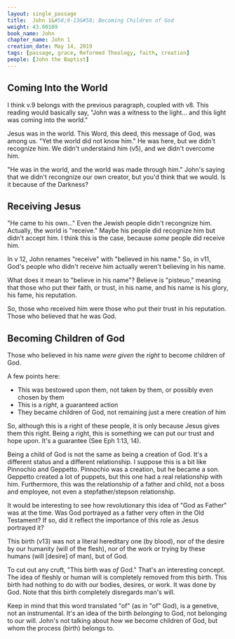```yaml
---
layout: single_passage
title:  John 1&#58;9-13&#58; Becoming Children of God
weight: 43.00109
book_name: John
chapter_name: John 1
creation_date: May 14, 2019
tags: [passage, grace, Reformed Theology, faith, creation]
people: [John the Baptist]
---
```


## Coming Into the World

I think v.9 belongs with the previous paragraph, coupled with v8.  This reading would basically say, "John was a witness to the light... and this light was coming into the world."

Jesus was in the world.  This Word, this deed, this message of God, was among us.  "Yet the world did not know him."  He was here, but we didn't recognize him.  We didn't understaind him (v5), and we didn't overcome him.

"He was in the world, and the world was made through him."  John's saying that we didn't recongnize our own creator, but you'd think that we would.  Is it because of the Darkness?

## Receiving Jesus

"He came to his own..."  Even the Jewish people didn't recongnize him.  Actually, the world is "receive."  Maybe his people did recognize him but didn't accept him.  I think this is the case, because <em>some</em> people did receive him.

In v 12, John renames "receive" with "believed in his name."  So, in v11, God's people who didn't receive him actually weren't believing in his name.

What does it mean to "believe in his name"? Believe is "pisteuo," meaning that those who put their faith, or trust, in his name, and his name is his glory, his fame, his reputation.

So, those who received him were those who put their trust in his reputation.  Those who believed that he was God.

## Becoming Children of God

Those who believed in his name <em>were given</em> the <em>right</em> to become children of God.

A few points here:
<ul>
<li>This was bestowed upon them, not taken by them, or possibly even chosen by them</li>
<li>This is a <em>right</em>, a guaranteed action</li>
<li>They became children of God, not remaining just a mere creation of him</li>
</ul>

So, although this is a right of these people, it is only because Jesus gives them this right.  Being a right, this is something we can put our trust and hope upon.  It's a guarantee (See Eph 1:13, 14).

Being a child of God is not the same as being a creation of God.  It's a different status and a different relationship.  I suppose this is a bit like Pinnochio and Geppetto.  Pinnochio was a creation, but he became a son.  Geppetto created a lot of puppets, but this one had a real relationship with him.  Furthermore, this was the relationship of a father and child, not a boss and employee, not even a stepfather/stepson relationship.

It would be interesting to see how revolutionary this idea of "God as Father" was at the time.  Was God portrayed as a father very often in the Old Testament?  If so, did it reflect the importance of this role as Jesus portrayed it?

This birth (v13) was not a literal hereditary one (by blood), nor of the desire by our humanity (will of the flesh), nor of the work or trying by these humans (will [desire] of man), but of God.

To cut out any cruft, "This birth was <em>of</em> God."  That's an interesting concept.  The idea of fleshly or human will is completely removed from this birth.  This birth had nothing to do with our bodies, desires, or work.  It was done by God.  Note that this birth completely disregards man's will.

Keep in mind that this word translated "of" (as in "of" God), is a genetive, not an instrumental. It's an idea of the birth <em>belonging</em> to God, not belonging to our will.  John's not talking about <em>how</em> we become children of God, but whom the process (birth) belongs to.

